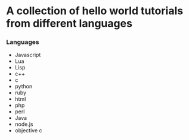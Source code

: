 # A collection of hello world tutorials from different languages

### Languages
- Javascript
- Lua
- Lisp
- c++
- c
- python
- ruby
- html
- php
- perl
- Java
- node.js
- objective c